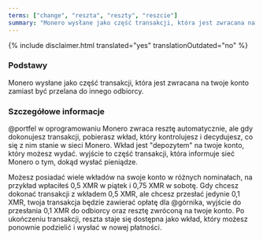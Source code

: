 ```yaml
---
terms: ["change", "reszta", "reszty", "reszcie"]
summary: "Monero wysłane jako część transakcji, która jest zwracana na twoje konto zamiast być przelana do innego odbiorcy."
---
```


{% include disclaimer.html translated="yes" translationOutdated="no" %}
### Podstawy

Monero wysłane jako część transakcji, która jest zwracana na twoje konto zamiast być przelana do innego odbiorcy.

### Szczegółowe informacje

@portfel w oprogramowaniu Monero zwraca resztę automatycznie, ale gdy dokonujesz transakcji, pobierasz wkład, który kontrolujesz i decydujesz, co się z nim stanie w sieci Monero. Wkład jest "depozytem" na twoje konto, który możesz wydać. wyjście to część transakcji, która informuje sieć Monero o tym, dokąd wysłać pieniądze.

Możesz posiadać wiele wkładów na swoje konto w różnych nominałach, na przykład wpłaciłeś 0,5 XMR w piątek i 0,75 XMR w sobotę. Gdy chcesz dokonać transakcji z wkładem 0,5 XMR, ale chcesz przesłać jedynie 0,1 XMR, twoja transakcja będzie zawierać opłatę dla @górnika, wyjście do przesłania 0,1 XMR do odbiorcy oraz resztę zwróconą na twoje konto. Po ukończeniu transakcji, reszta staje się dostępna jako wkład, który możesz ponownie podzielić i wysłać w nowej płatności.
